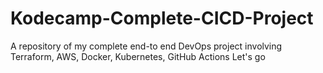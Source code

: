 # Kodecamp-Complete-CICD-Project
A repository of my complete end-to end DevOps project involving Terraform, AWS, Docker, Kubernetes, GitHub Actions
Let's go

